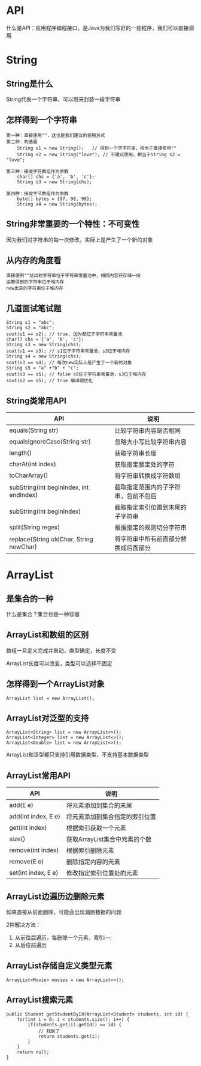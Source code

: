 # API

什么是API：应用程序编程接口，是Java为我们写好的一些程序，我们可以直接调用

# String

## String是什么

String代表一个字符串，可以用来封装一段字符串

## 怎样得到一个字符串

```
第一种：直接使用""，这也是我们建议的使用方式
第二种：构造器
	String s1 = new String();	// 得到一个空字符串，相当于直接使用""
	String s2 = new String("love");	// 不建议使用，相当于String s2 = "love";
	
第三种：接收字符数组作为参数
	char[] chs = {'a', 'b', 'c'};
	String s3 = new String(chs);
	
第四种：接收字节数组作为参数
	byte[] bytes = {97, 98, 99};
	String s4 = new String(bytes);
```

## String非常重要的一个特性：不可变性

因为我们对字符串的每一次修改，实际上是产生了一个新的对象

## 从内存的角度看

```
直接使用""给出的字符串位于字符串常量池中，相同内容只存储一份
运算得到的字符串位于堆内存
new出来的字符串位于堆内存
```

## 几道面试笔试题

```
String s1 = "abc";
String s2 = "abc";
sout(s1 == s2);	// true, 因为都位于字符串常量池
char[] chs = {'a', 'b', 'c'};
String s3 = new String(chs);
sout(s1 == s3);	// s1位于字符串常量池，s3位于堆内存
String s4 = new String(chs);
sout(s3 == s4);	// 每次new实际上是产生了一个新的对象
String s5 = "a" +"b" + "c";
sout(s3 == s5);	// false s5位于字符串常量池，s3位于堆内存
sout(s2 == s5);	// true 编译期优化
```

## String类常用API

| API                                     | 说明                                 |
| --------------------------------------- | ------------------------------------ |
| equals(String str)                      | 比较字符串内容是否相同               |
| equalsIgnoreCase(String str)            | 忽略大小写比较字符串内容             |
| length()                                | 获取字符串长度                       |
| charAt(int index)                       | 获取指定锁定处的字符                 |
| toCharArray()                           | 将字符串转换成字符数组               |
| subString(int beginIndex, int endIndex) | 截取指定范围内的子字符串，包前不包后 |
| subString(int beginIndex)               | 截取指定索引位置到末尾的子字符串     |
| split(String regex)                     | 根据指定的规则切分字符串             |
| replace(String oldChar, String newChar) | 将字符串中所有前面部分替换成后面部分 |



# ArrayList

 ## 是集合的一种

什么是集合？集合也是一种容器

## ArrayList和数组的区别

数组一旦定义完成并启动，类型确定，长度不变

ArrayList长度可以改变，类型可以选择不固定

## 怎样得到一个ArrayList对象

```
ArrayList list = new ArrayList();
```

## ArrayList对泛型的支持

```
ArrayList<String> list = new ArrayList<>();
ArrayList<Integer> list = new ArrayList<>();
ArrayList<Double> list = new ArrayList<>();
```

ArrayList和泛型都只支持引用数据类型，不支持基本数据类型

## ArrayList常用API

| API                 | 说明                           |
| ------------------- | ------------------------------ |
| add(E e)            | 将元素添加到集合的末尾         |
| add(int index, E e) | 将元素添加到集合指定的索引位置 |
| get(int index)      | 根据索引获取一个元素           |
| size()              | 获取ArrayList集合中元素的个数  |
| remove(int index)   | 根据索引删除元素               |
| remove(E e)         | 删除指定内容的元素             |
| set(int index, E e) | 修改指定索引位置处的元素       |

## ArrayList边遍历边删除元素

如果直接从前面删除，可能会出现漏删数据的问题

2种解决方法：

1. 从前往后遍历，每删除一个元素，索引i--;
2. 从后往前遍历

## ArrayList存储自定义类型元素

```
ArrayList<Movie> movies = new ArrayList<>();
```

## ArrayList搜索元素

```
public Student getStudentById(ArrayList<Student> students, int id) {
	for(int i = 0; i < students.size(); i++) {
		if(students.get(i).getId() == id) {
			// 找到了
			return students.get(i);
		}
	}
	return null;
}
```

